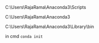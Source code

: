  C:\Users\RajaRama\Anaconda3\Scripts

 C:\Users\RajaRama\Anaconda3

 C:\Users\RajaRama\Anaconda3\Library\bin

 in cmd `conda init`
 